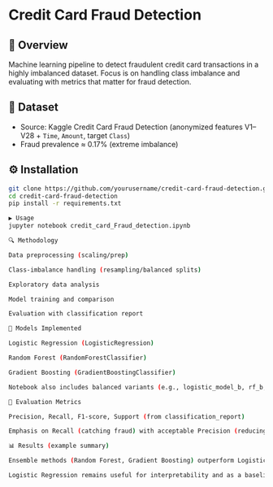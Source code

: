 # Credit Card Fraud Detection

## 📌 Overview
Machine learning pipeline to detect fraudulent credit card transactions in a highly imbalanced dataset. Focus is on handling class imbalance and evaluating with metrics that matter for fraud detection.

## 📂 Dataset
- Source: Kaggle Credit Card Fraud Detection (anonymized features V1–V28 + `Time`, `Amount`, target `Class`)
- Fraud prevalence ≈ 0.17% (extreme imbalance)

## ⚙️ Installation
```bash
git clone https://github.com/yourusername/credit-card-fraud-detection.git
cd credit-card-fraud-detection
pip install -r requirements.txt

▶️ Usage
jupyter notebook credit_card_Fraud_detection.ipynb

🔍 Methodology

Data preprocessing (scaling/prep)

Class-imbalance handling (resampling/balanced splits)

Exploratory data analysis

Model training and comparison

Evaluation with classification report

🤖 Models Implemented

Logistic Regression (LogisticRegression)

Random Forest (RandomForestClassifier)

Gradient Boosting (GradientBoostingClassifier)

Notebook also includes balanced variants (e.g., logistic_model_b, rf_b, gbc_b).

🧪 Evaluation Metrics

Precision, Recall, F1-score, Support (from classification_report)

Emphasis on Recall (catching fraud) with acceptable Precision (reducing false alarms)

📊 Results (example summary)

Ensemble methods (Random Forest, Gradient Boosting) outperform Logistic Regression on recall/F1.

Logistic Regression remains useful for interpretability and as a baseline.
